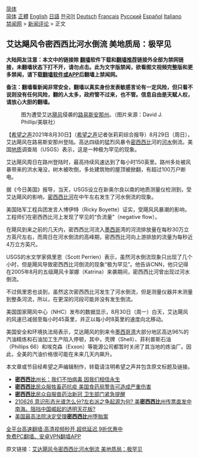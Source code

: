  <!-- 面包屑导航 --> <div class="breadcrumb"><!-- GTranslate: https://gtranslate.io/ -->  <div class="switcher notranslate">  <div class="selected">  <a href="#" onclick="return false;"> 简体</a>  </div>  <div class="option">  <a href="https://www.bannedbook.org" onclick="doGTranslate('zh-CN|zh-CN');jQuery('div.switcher div.selected a').html(jQuery(this).html());return false;" title="简体中文" class="nturl selected"> 简体</a>  <a href="https://www.bannedbook.org/zh-tw/" onclick="doGTranslate('zh-CN|zh-TW');jQuery('div.switcher div.selected a').html(jQuery(this).html());return false;" title="繁體中文" class="nturl"> 正體</a>  <a href="https://www.bannedbook.org/en/" onclick="doGTranslate('zh-CN|en');jQuery('div.switcher div.selected a').html(jQuery(this).html());return false;" title="English" class="nturl"> English</a>  <a href="https://www.bannedbook.org/ja/" onclick="doGTranslate('zh-CN|ja');jQuery('div.switcher div.selected a').html(jQuery(this).html());return false;" title="日本語" class="nturl"> 日語</a>  <a href="https://www.bannedbook.org/ko/" onclick="doGTranslate('zh-CN|ko');jQuery('div.switcher div.selected a').html(jQuery(this).html());return false;" title="한국어" class="nturl"> 한국어</a>  <a href="https://www.bannedbook.org/de/" onclick="doGTranslate('zh-CN|de');jQuery('div.switcher div.selected a').html(jQuery(this).html());return false;" title="Deutsch" class="nturl"> Deutsch</a>  <a href="https://www.bannedbook.org/fr/" onclick="doGTranslate('zh-CN|fr');jQuery('div.switcher div.selected a').html(jQuery(this).html());return false;" title="Français" class="nturl"> Français</a>  <a href="https://www.bannedbook.org/ru/" onclick="doGTranslate('zh-CN|ru');jQuery('div.switcher div.selected a').html(jQuery(this).html());return false;" title="Русский" class="nturl"> Русский</a>  <a href="https://www.bannedbook.org/es/" onclick="doGTranslate('zh-CN|es');jQuery('div.switcher div.selected a').html(jQuery(this).html());return false;" title="Español" class="nturl"> Español</a>  <a href="https://www.bannedbook.org/it/" onclick="doGTranslate('zh-CN|it');jQuery('div.switcher div.selected a').html(jQuery(this).html());return false;" title="Italiano" class="nturl"> Italiano</a>  </div>  </div>      <div class='breadcrumb-sub'><!-- Breadcrumb NavXT 6.3.0 --> <a href="https://www.bannedbook.org/" class="home">禁闻网</a> &gt; <a href="https://www.bannedbook.org/bnews/comments/" class="category">新闻评论</a> &gt; 正文</div></div><h2>艾达飓风令密西西比河水倒流 美地质局：极罕见</h2> <p class="notice"><b>大陆网友注意：本文中的链接除 <a href="https://github.com/bannedbook/fanqiang" >翻墙</a>软件下载和<a href="https://github.com/killgcd/justmysocks/blob/master/README.md">翻墙推荐</a>链接外全部为禁网链接，未翻墙状态下打不开，请勿点击。此为文字版禁闻，欲看图文视频完整版和更多禁闻，请下载<a href="https://github.com/bannedbook/fanqiang">翻墙软件或APP</a>后翻墙上禁闻网。</p><p>备注：翻墙看新闻非常安全，翻墙以真实身份发表敏感言论有一定风险，但只看不说则没有任何风险，翻的人太多，政府管不过来，也不管。信息自由是天赋人权，请放心大胆的翻墙。</b></p>  <div class="entry"> <figure> <p><figcaption>图为遭受艾达<a href="https://www.bannedbook.org/bnews/tag/%e9%a3%93%e9%a3%8e/" class="st_tag internal_tag" rel="tag" title="标签 飓风 下的日志">飓风</a>侵袭的<a href="https://www.bannedbook.org/bnews/tag/%E8%B7%AF%E6%98%93%E6%96%AF%E5%AE%89%E9%82%A3%E5%B7%9E/" class="st_tag internal_tag" rel="tag" title="标签 路易斯安那州 下的日志">路易斯安那州</a>。（图片来源：David J. Phillip/美联社）</figcaption></figure> <p>【<span class='wp_keywordlink_affiliate'><a href="https://www.soundofhope.org" title="希望之声" target="_blank">希望之声</a></span>2021年8月30日】（<a href="https://www.bannedbook.org/bnews/tag/%e5%b8%8c%e6%9c%9b%e4%b9%8b%e5%a3%b0/" class="st_tag internal_tag" rel="tag" title="标签 希望之声 下的日志">希望之声</a>记者张莉莉综合报导）8月29日（周日），艾达飓风在路易斯安那州登陆。高达四级的猛烈风暴令<a href="https://www.bannedbook.org/bnews/tag/%E5%AF%86%E8%A5%BF%E8%A5%BF%E6%AF%94/" class="st_tag internal_tag" rel="tag" title="标签 密西西比 下的日志">密西西比</a>河的<a href="https://www.bannedbook.org/bnews/tag/%E6%B2%B3%E6%B0%B4/" class="st_tag internal_tag" rel="tag" title="标签 河水 下的日志">河水</a>倒流。美国<a href="https://www.bannedbook.org/bnews/tag/%E5%9C%B0%E8%B4%A8/" class="st_tag internal_tag" rel="tag" title="标签 地质 下的日志">地质</a>调查局（USGS）表示，这是一种极为罕见的现象。</p> <p>艾达飓风周日在路州登陆时，最高持续风速达到了每小时150英里。路州多处被风暴带来的洪水淹没，树木被吹倒，多处建筑物的屋顶被掀翻，有超过100万户断电。</p> <p>据《今日美国》报导，当天，USGS设立在新奥尔良以南的地质测量仪检测到，受艾达飓风的影响，<a href="https://www.bannedbook.org/bnews/tag/%E5%AF%86%E8%A5%BF%E8%A5%BF%E6%AF%94%E6%B2%B3/" class="st_tag internal_tag" rel="tag" title="标签 密西西比河 下的日志">密西西比河</a>在中午左右发生了河水倒流的现象。</p>  <p>美国陆军工程兵团发言人博伊特（Ricky Boyette）证实，受飓风风暴潮的影响，工程师们在密西西比河上发现了罕见的“负流量”（negative flow）。</p> <p>在飓风到来之前的几天内，密西西比河流入<a href="https://www.bannedbook.org/bnews/tag/%e5%a2%a8%e8%a5%bf%e5%93%a5/" class="st_tag internal_tag" rel="tag" title="标签 墨西哥 下的日志">墨西哥</a>湾的河流排放量在每秒30万立方英尺左右，而周日在河水倒流的高峰期，密西西比河向上游排放的流量为每秒近4万立方英尺。</p> <p>USGS的水文学家佩里恩（Scott Perrien）表示，虽然河水倒流现象只出现了几个小时，但是飓风导致密西西比河倒流的现象“极为罕见”。他告诉CNN，他只记得在2005年8月的五级飓风卡翠娜（Katrina）来袭期间，密西西比河曾出现过河水倒流。</p>  <p>不过佩里恩也谈到，虽然这次密西西比河发生了河水倒流，但是测量仪器并未测量到整条河流，所以，在更深的河段可能并没有发生倒流。</p> <p>美国国家飓风中心（NHC）发布的数据显示，8月30日（周一）白天，艾达飓风的风速已减弱至每小时45英里，并正以每小时8英里的速度向北移动。</p> <p>美国安全和环境执法局表示，艾达飓风的到来令<a href="https://www.bannedbook.org/bnews/tag/%E5%A2%A8%E8%A5%BF%E5%93%A5%E6%B9%BE/" class="st_tag internal_tag" rel="tag" title="标签 墨西哥湾 下的日志">墨西哥湾</a>大部分地区高达96%的汽油精炼和石油加工生产陷入停顿，其中，壳牌（Shell）、菲利普斯石油（Phillips 66）和埃克森（Exxon）等能源公司都暂时关闭了其当地的炼油厂。因此，全美的汽油价格很可能在未来几天内飙升。</p>  <p>本文章或节目经希望之声编辑制作，转载请注明希望之声并包含原文标题及链接。 </p> <ul class='op-related-articles' title='相关阅读'> <li><a href='https://www.bannedbook.org/bnews/comments/20210830/1615749.html' target='_blank'><b>密西西比</b>州长：我们不怕病毒 因我们相信永生</a></li> <li><a href='https://www.bannedbook.org/bnews/baitai/20210823/1611691.html' target='_blank'><b>密西西比</b>民众服牲畜药抗疫 美国食药局警告可造成严重伤害</a></li> <li><a href='https://www.bannedbook.org/bnews/cnnews/20210822/1610838.html' target='_blank'><b>密西西比</b>民众自服兽药治新冠 卫生部门紧急提醒</a></li> <li><a href='https://www.bannedbook.org/bnews/bannedvideo/20210626/1574968.html' target='_blank'>210626 意识形态光谱怎么分?左右派之争起源为何? 美<b>密西西比</b>州传票直发中南海。阻挡中国崛起的透明天花板?</a></li> <li><a href='https://www.bannedbook.org/bnews/worldnews/usa/20210519/1549738.html' target='_blank'>美国最高法院决定受理<b>密西西比</b>州堕胎案</a></li> </ul> <p class="texttj"> <a href="https://github.com/bannedbook/fanqiang/wiki/V2ray%E6%9C%BA%E5%9C%BA" target="_blank">全平台高速翻墙:高清视频秒开,超低延迟,9折优惠中</a><br/> <a href="https://github.com/bannedbook/fanqiang/wiki/%E7%A6%81%E9%97%BB%E7%BD%91%E5%AE%89%E5%8D%93%E7%BF%BB%E5%A2%99%E6%96%B0%E9%97%BBAPP" target="_blank">免费PC翻墙、安卓VPN翻墙APP</a></p><p>原文链接：<a class="src_link"  href="https://www.soundofhope.org/post/540338" target="_blank">艾达飓风令密西西比河水倒流 美地质局：极罕见</a></p> <a name='sharetosocial'></a>  <div style="margin-bottom:5px;padding-bottom:5px;clear:both"> <div id="archive-pix-1" class="banner-ads"> <!-- AuctionX Display platform tag START --> <div id="26318x728x90x621x_ADSLOT2" clicktrack="%%CLICK_URL_ESC%%"></div> <!-- AuctionX Display platform tag END --> </div> <div id="archive-pix-2" class="banner-ads"> <!-- AuctionX Display platform tag START --> <div id="26315x300x250x621x_ADSLOT2" clicktrack="%%CLICK_URL_ESC%%"></div> <!-- AuctionX Display platform tag END --> </div> </div>  <div id="archive-pix-1" class="banner-ads"> <!-- AuctionX Display platform tag START --> <div id="26318x728x90x621x_ADSLOT3" clicktrack="%%CLICK_URL_ESC%%"></div> <!-- AuctionX Display platform tag END --> </div> </div><!--END ENTRY--> 